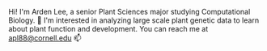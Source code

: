 Hi!  I'm Arden Lee, a senior Plant Sciences major studying Computational Biology.  🌱
I'm interested in analyzing large scale plant genetic data to learn about plant function and development.
You can reach me at apl88@cornell.edu 📫

